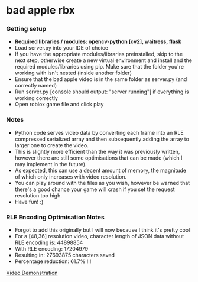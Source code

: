 # bad apple rbx

### Getting setup

- **Required libraries / modules: opencv-python [cv2], waitress, flask**
- Load server.py into your IDE of choice
- If you have the appropriate modules/libraries preinstalled, skip to the next step, otherwise create a new virtual environment and install and the required modules/libraries using pip. Make sure that the folder you're working with isn't nested (inside another folder)
- Ensure that the bad apple video is in the same folder as server.py (and correctly named)
- Run server.py [console should output: "server running"] if everything is working correctly
- Open roblox game file and click play

### Notes

- Python code serves video data by converting each frame into an RLE compressed serialized array and then subsequently adding the array to larger one to create the video.
- This is slightly more efficient than the way it was previously written, however there are still some optimisations that can be made (which I may implement in the future).
- As expected, this can use a decent amount of memory, the magnitude of which only increases with video resolution.
- You can play around with the files as you wish, however be warned that there's a good chance your game will crash if you set the request resolution too high.
- Have fun! :)

### RLE Encoding Optimisation Notes

- Forgot to add this originally but I will now because I think it's pretty cool
- For a [48,36] resolution video, character length of JSON data without RLE encoding is: 44898854
- With RLE encoding: 17204979
- Resulting in: 27693875 characters saved
- Percentage reduction: 61.7% !!!

[Video Demonstration](https://www.youtube.com/watch?v=loY_9MptVA0)
